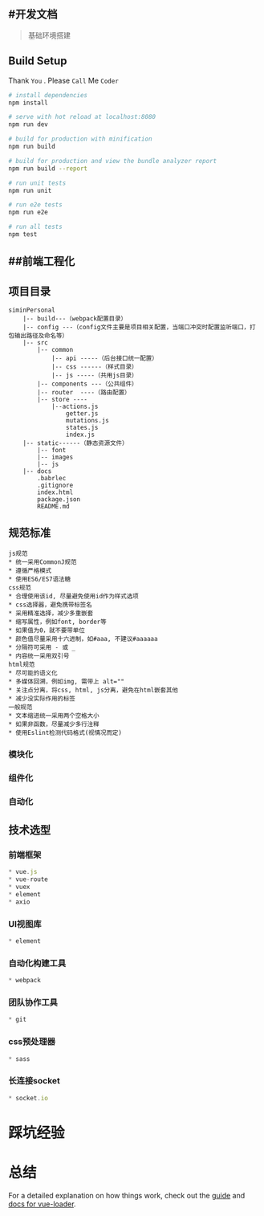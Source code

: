 #开发文档
---------------------------
> 基础环境搭建

## Build Setup
Thank `You` . Please `Call` Me `Coder`

``` bash
# install dependencies
npm install

# serve with hot reload at localhost:8080
npm run dev

# build for production with minification
npm run build

# build for production and view the bundle analyzer report
npm run build --report

# run unit tests
npm run unit

# run e2e tests
npm run e2e

# run all tests
npm test
```
##前端工程化
------------------------
## 项目目录
``` 
siminPersonal
    |-- build---（webpack配置目录）
    |-- config ---（config文件主要是项目相关配置，当端口冲突时配置监听端口，打包输出路径及命名等）
    |-- src
        |-- common
            |-- api -----（后台接口统一配置）
            |-- css ------（样式目录）
            |-- js -----（共用js目录）
        |-- components ---（公共组件）
        |-- router  ----（路由配置）
        |-- store ----
            |--actions.js
                getter.js
                mutations.js
                states.js
                index.js
    |-- static------（静态资源文件）
        |-- font
        |-- images
        |-- js
    |-- docs
        .babrlec
        .gitignore
        index.html
        package.json
        README.md

```
## 规范标准
```
js规范
* 统一采用CommonJ规范
* 遵循严格模式
* 使用ES6/ES7语法糖
css规范
* 合理使用该id, 尽量避免使用id作为样式选项
* css选择器，避免携带标签名
* 采用精准选择，减少多重嵌套
* 缩写属性，例如font, border等
* 如果值为0，就不要带单位
* 颜色值尽量采用十六进制，如#aaa, 不建议#aaaaaa
* 分隔符可采用 - 或 _
* 内容统一采用双引号
html规范
* 尽可能的语义化
* 多媒体回溯，例如img, 需带上 alt=""
* 关注点分离，将css, html, js分离，避免在html嵌套其他
* 减少没实际作用的标签
一般规范
* 文本缩进统一采用两个空格大小
* 如果非函数，尽量减少多行注释
* 使用Eslint检测代码格式(视情况而定)
```
### 模块化
### 组件化
### 自动化
## 技术选型
### 前端框架
```javascript
* vue.js
* vue-route
* vuex
* element
* axio
```

### UI视图库
```javascript
* element
```
### 自动化构建工具
```javascript
* webpack
```
### 团队协作工具
```javascript
* git
```
### css预处理器
```javascript
* sass
```
### 长连接socket
```javascript
* socket.io
```
# 踩坑经验

# 总结

For a detailed explanation on how things work, check out the [guide](http://vuejs-templates.github.io/webpack/) and [docs for vue-loader](http://vuejs.github.io/vue-loader).

